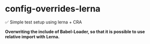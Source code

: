 # config-overrides-lerna
✅ Simple test setup using lerna + CRA


<strong>Overwriting the include of Babel-Loader, so that it is possible to use relative import with Lerna.</strong>
